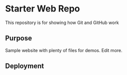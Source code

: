 # Starter Web Repo

This repository is for showing how Git and GitHub work

## Purpose

Sample website with plenty of files for demos. Edit more.

## Deployment